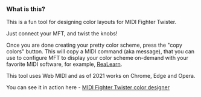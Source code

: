 ### What is this?

This is a fun tool for designing color layouts for MIDI Fighter Twister.

Just connect your MFT, and twist the knobs!

Once you are done creating your pretty color scheme, press the "copy colors" button. This will copy a MIDI command (aka message), that you can use to configure MFT to display your color scheme on-demand with your favorite MIDI software, for example, [ReaLearn](https://www.helgoboss.org/projects/realearn/ "By Helgoboss").

This tool uses Web MIDI and as of 2021 works on Chrome, Edge and Opera.

You can see it in action here - [MIDI Fighter Twister color designer](https://www.stereokai.com/midi-fighter-twister-color-designer "See it in action!")
